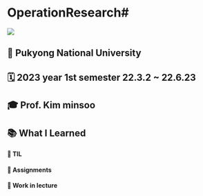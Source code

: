 # OperationResearch#

<img src="https://img.shields.io/badge/Python-3776AB?style=for-the-badge&logo=java&logoColor=white">

## 🏫 Pukyong National University 

## 🗓 2023 year 1st semester 22.3.2 ~ 22.6.23

## 🎓 Prof. Kim minsoo

## 📚 What I Learned

#### 📝 TIL

#### 📄 Assignments

#### 🔖 Work in lecture
